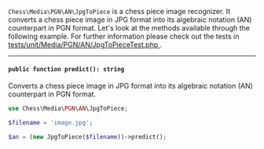 `Chess\Media\PGN\AN\JpgToPiece` is a chess piece image recognizer. It converts a chess piece image in JPG format into its algebraic notation (AN) counterpart in PGN format. Let's look at the methods available through the following example. For further information please check out the tests in [tests/unit/Media/PGN/AN/JpgToPieceTest.php ](https://github.com/chesslablab/php-chess/blob/master/tests/unit/Media/PGN/AN/JpgToPieceTest.php).

---

#### `public function predict(): string`

Converts a chess piece image in JPG format into its algebraic notation (AN) counterpart in PGN format.

```php
use Chess\Media\PGN\AN\JpgToPiece;

$filename = 'image.jpg';

$an = (new JpgToPiece($filename))->predict();
```
